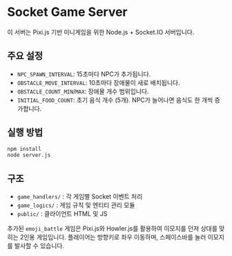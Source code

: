 # Socket Game Server

이 서버는 Pixi.js 기반 미니게임을 위한 Node.js + Socket.IO 서버입니다.

## 주요 설정
- `NPC_SPAWN_INTERVAL`: 15초마다 NPC가 추가됩니다.
- `OBSTACLE_MOVE_INTERVAL`: 10초마다 장애물이 새로 배치됩니다.
- `OBSTACLE_COUNT_MIN`/`MAX`: 장애물 개수 범위입니다.
- `INITIAL_FOOD_COUNT`: 초기 음식 개수 (5개). NPC가 늘어나면 음식도 한 개씩 증가합니다.

## 실행 방법
```bash
npm install
node server.js
```

## 구조
- `game_handlers/` : 각 게임별 Socket 이벤트 처리
- `game_logics/` : 게임 규칙 및 엔티티 관리 모듈
- `public/` : 클라이언트 HTML 및 JS

추가된 `emoji_battle` 게임은 Pixi.js와 Howler.js를 활용하여 이모지를 던져
상대를 맞히는 2인용 게임입니다. 플레이어는 방향키로 좌우 이동하며,
스페이스바를 눌러 이모지를 발사할 수 있습니다.

